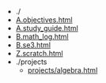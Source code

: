 * ./
* [A.objectives.html](https://ychnh.github.io/html/A.objectives.html)
* [A.study_guide.html](https://ychnh.github.io/html/A.study_guide.html)
* [B.math_log.html](https://ychnh.github.io/html/B.math_log.html)
* [B.se3.html](https://ychnh.github.io/html/B.se3.html)
* [Z.scratch.html](https://ychnh.github.io/html/Z.scratch.html)
* ./projects
  * [projects/algebra.html](https://ychnh.github.io/html/projects/algebra.html)
